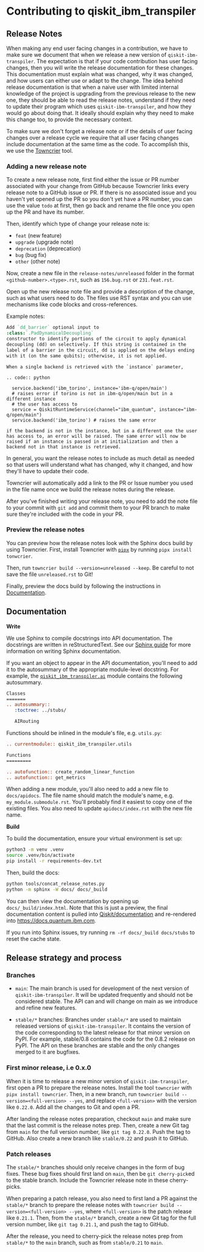 # Contributing to qiskit_ibm_transpiler

## Release Notes

When making any end user facing changes in a contribution, we have to make sure
we document that when we release a new version of `qiskit-ibm-transpiler`. The
expectation is that if your code contribution has user facing changes, then you
will write the release documentation for these changes. This documentation must
explain what was changed, why it was changed, and how users can either use or
adapt to the change. The idea behind release documentation is that when a naive
user with limited internal knowledge of the project is upgrading from the
previous release to the new one, they should be able to read the release notes,
understand if they need to update their program which uses `qiskit-ibm-transpiler`,
and how they would go about doing that. It ideally should explain why
they need to make this change too, to provide the necessary context.

To make sure we don't forget a release note or if the details of user facing
changes over a release cycle we require that all user facing changes include
documentation at the same time as the code. To accomplish this, we use the
[Towncrier](https://towncrier.readthedocs.io/en/stable/) tool.

### Adding a new release note

To create a new release note, first find either the issue or PR number associated with your change from GitHub because Towncrier links every release note to a GitHub issue or PR. If there is no associated issue and you haven't yet opened up the PR so you don't yet have a PR number, you can use the value `todo` at first, then go back and rename the file once you open up the PR and have its number.

Then, identify which type of change your release note is:

- `feat` (new feature)
- `upgrade` (upgrade note)
- `deprecation` (deprecation)
- `bug` (bug fix)
- `other` (other note)

Now, create a new file in the `release-notes/unreleased` folder in the format `<github-number>.<type>.rst`, such as `156.bug.rst` or `231.feat.rst`.

Open up the new release note file and provide a description of the change, such as what users need to do. The files use RST syntax and you can use mechanisms like code blocks and cross-references.

Example notes:

```rst
Add `dd_barrier` optional input to
:class:`.PadDynamicalDecoupling`
constructor to identify portions of the circuit to apply dynamical
decoupling (dd) on selectively. If this string is contained in the
label of a barrier in the circuit, dd is applied on the delays ending
with it (on the same qubits); otherwise, it is not applied.
```

```
When a single backend is retrieved with the `instance` parameter,

.. code:: python

  service.backend('ibm_torino', instance='ibm-q/open/main')
  # raises error if torino is not in ibm-q/open/main but in a different instance
  # the user has access to
  service = QiskitRuntimeService(channel="ibm_quantum", instance="ibm-q/open/main")
  service.backend('ibm_torino') # raises the same error

if the backend is not in the instance, but in a different one the user
has access to, an error will be raised. The same error will now be
raised if an instance is passed in at initialization and then a
backend not in that instance is retrieved.
```

In general, you want the release notes to include as much detail as needed so that users will understand what has changed, why it changed, and how they'll have to update their code.

Towncrier will automatically add a link to the PR or Issue number you used in
the file name once we build the release notes during the release.

After you've finished writing your release note, you need to add the note file to your commit with `git add` and commit them to your PR branch to make sure they're included with the code in your PR.

### Preview the release notes

You can preview how the release notes look with the Sphinx docs build by using Towncrier. First, install Towncrier with [`pipx`](https://pipx.pypa.io/stable/) by running `pipx install tonwcrier`. 

Then, run `towncrier build --version=unreleased --keep`. Be careful to not save the file `unreleased.rst` to Git!

Finally, preview the docs build by following the instructions in
[Documentation](#documentation).

## Documentation

**Write**

We use Sphinx to compile docstrings into API documentation. The docstrings are written in reStructuredText. See our [Sphinx guide](https://qiskit.github.io/qiskit_sphinx_theme/sphinx_guide/index.html) for more information on writing Sphinx documentation.

If you want an object to appear in the API documentation, you'll need to add it to the autosummary of the appropriate module-level docstring. For example, the [`qiskit_ibm_transpiler.ai`](qiskit_ibm_transpiler/ai/__init__.py) module contains the following autosummary.

```rst
Classes
=======
.. autosummary::
   :toctree: ../stubs/

   AIRouting
```

Functions should be inlined in the module's file, e.g. `utils.py`:

```rst
.. currentmodule:: qiskit_ibm_transpiler.utils

Functions
=========

.. autofunction:: create_random_linear_function
.. autofunction:: get_metrics
```

When adding a new module, you'll also need to add a new file to `docs/apidocs`. The file name should match the module's name, e.g. `my_module.submodule.rst`. You'll probably find it easiest to copy one of the existing files. You also need to update `apidocs/index.rst` with the new file name.

**Build**

To build the documentation, ensure your virtual environment is set up:

```sh
python3 -m venv .venv
source .venv/bin/activate
pip install -r requirements-dev.txt
```

Then, build the docs:

```sh
python tools/concat_release_notes.py
python -m sphinx -W docs/ docs/_build
```

You can then view the documentation by opening up `docs/_build/index.html`. Note that this is just a preview, the final documentation content is pulled into [Qiskit/documentation](https://github.com/qiskit/documentation) and re-rendered into <https://docs.quantum.ibm.com>.

If you run into Sphinx issues, try running `rm -rf docs/_build docs/stubs` to reset the cache state.

## Release strategy and process

### Branches

* `main`: The main branch is used for development of the next version of `qiskit-ibm-transpiler`.
It will be updated frequently and should not be considered stable. The API
can and will change on main as we introduce and refine new features.

* `stable/*` branches: Branches under `stable/*` are used to maintain released versions of `qiskit-ibm-transpiler`.
It contains the version of the code corresponding to the latest release for
that minor version on PyPI. For example, stable/0.8 contains the code for the
0.8.2 release on PyPI. The API on these branches are stable and the only changes
merged to it are bugfixes.

### First minor release, i.e 0.x.0

When it is time to release a new minor version of `qiskit-ibm-transpiler`, first open a PR to prepare the release notes. Install the tool `towncrier` with `pipx install towncrier`.
Then, in a new branch, run `towncrier build --version=<full-version> --yes`, and replace `<full-version>` with the version like `0.22.0`. Add all the changes to Git and open a PR.

After landing the release notes preparation, checkout `main` and make sure that the last
commit is the release notes prep. Then, create a new Git tag from `main` for the full
version number, like `git tag 0.22.0`. Push the tag to GitHub. Also create a new branch like
`stable/0.22` and push it to GitHub.

### Patch releases

The `stable/*` branches should only receive changes in the form of bug fixes.
These bug fixes should first land on `main`, then be `git cherry-pick`ed to
the stable branch. Include the Towncrier release note in these cherry-picks.

When preparing a patch release, you also need to first land a PR against
the `stable/*` branch to prepare the release notes with
`towncrier build --version=<full-version> --yes`, where `<full-version>` is
the patch release like `0.21.1`. Then, from the `stable/*` branch, create a new
Git tag for the full version number, like `git tag 0.21.1`, and
push the tag to GitHub.

After the release, you need to cherry-pick the release notes prep from `stable/*` to
the `main` branch, such as from `stable/0.21` to `main`.